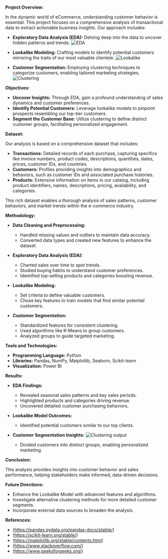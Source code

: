 **Project Overview:**

In the dynamic world of eCommerce, understanding customer behavior is essential. This project focuses on a comprehensive analysis of transactional data to extract actionable business insights. Our approach includes:

- **Exploratory Data Analysis (EDA):** Delving deep into the data to uncover hidden patterns and trends.
 ![EDA](https://github.com/user-attachments/assets/3fc47274-54c2-4f2a-83a1-9875c95a2b24)

- **Lookalike Modeling:** Crafting models to identify potential customers mirroring the traits of our most valuable clientele.
  ![Lookalike](https://github.com/user-attachments/assets/58cd0c25-8ea7-4637-a927-3c17467d8b2f)

- **Customer Segmentation:** Employing clustering techniques to categorize customers, enabling tailored marketing strategies.
  ![Clustering](https://github.com/user-attachments/assets/cbdd43f7-d5c5-482b-b409-f10cc23a252b)


**Objectives:**

- **Uncover Insights:** Through EDA, gain a profound understanding of sales dynamics and customer preferences.
- **Identify Potential Customers:** Leverage lookalike models to pinpoint prospects resembling our top-tier customers.
- **Segment the Customer Base:** Utilize clustering to define distinct customer groups, facilitating personalized engagement.

**Dataset:**

Our analysis is based on a comprehensive dataset that includes:

- **Transactions:** Detailed records of each purchase, capturing specifics like invoice numbers, product codes, descriptions, quantities, dates, prices, customer IDs, and countries.
- **Customers:** Profiles providing insights into demographics and behaviors, such as customer IDs and associated purchase histories.
- **Products:** Extensive information on items in our catalog, including product identifiers, names, descriptions, pricing, availability, and categories.

This rich dataset enables a thorough analysis of sales patterns, customer behaviors, and market trends within the e-commerce industry.

**Methodology:**

- **Data Cleaning and Preprocessing:**
  - Handled missing values and outliers to maintain data accuracy.
  - Converted data types and created new features to enhance the dataset.

- **Exploratory Data Analysis (EDA):**
  - Charted sales over time to spot trends.
  - Studied buying habits to understand customer preferences.
  - Identified top-selling products and categories boosting revenue.

- **Lookalike Modeling:**
  - Set criteria to define valuable customers.
  - Chose key features to train models that find similar potential customers.

- **Customer Segmentation:**
  - Standardized features for consistent clustering.
  - Used algorithms like K-Means to group customers.
  - Analyzed groups to guide targeted marketing.

**Tools and Technologies:**

- **Programming Language:** Python
- **Libraries:** Pandas, NumPy, Matplotlib, Seaborn, Scikit-learn
- **Visualization:** Power BI

**Results:**

- **EDA Findings:**
  - Revealed seasonal sales patterns and key sales periods.
  - Highlighted products and categories driving revenue.
  - Uncovered detailed customer purchasing behaviors.

- **Lookalike Model Outcomes:**
  - Identified potential customers similar to our top clients.

- **Customer Segmentation Insights:**
  ![Clustering output](https://github.com/user-attachments/assets/37076f51-996c-49bb-a4b1-7ca7008c5421)

  - Divided customers into distinct groups, enabling personalized marketing.

**Conclusion:**

This analysis provides insights into customer behavior and sales performance, helping stakeholders make informed, data-driven decisions.

**Future Directions:**

- Enhance the Lookalike Model with advanced features and algorithms.
- Investigate alternative clustering methods for more detailed customer segments.
- Incorporate external data sources to broaden the analysis.

**References:**

- (https://pandas.pydata.org/pandas-docs/stable/)
- (https://scikit-learn.org/stable/)
- (https://matplotlib.org/stable/contents.html)
- (https://www.stackoverflow.com/)
- (https://www.geeksforgeeks.org/)

